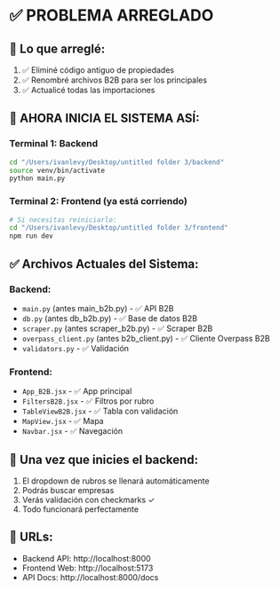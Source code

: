 # ✅ PROBLEMA ARREGLADO

## 🔧 Lo que arreglé:

1. ✅ Eliminé código antiguo de propiedades
2. ✅ Renombré archivos B2B para ser los principales
3. ✅ Actualicé todas las importaciones

## 🚀 AHORA INICIA EL SISTEMA ASÍ:

### Terminal 1: Backend
```bash
cd "/Users/ivanlevy/Desktop/untitled folder 3/backend"
source venv/bin/activate
python main.py
```

### Terminal 2: Frontend (ya está corriendo)
```bash
# Si necesitas reiniciarlo:
cd "/Users/ivanlevy/Desktop/untitled folder 3/frontend"
npm run dev
```

## ✅ Archivos Actuales del Sistema:

### Backend:
- `main.py` (antes main_b2b.py) - ✅ API B2B
- `db.py` (antes db_b2b.py) - ✅ Base de datos B2B
- `scraper.py` (antes scraper_b2b.py) - ✅ Scraper B2B
- `overpass_client.py` (antes b2b_client.py) - ✅ Cliente Overpass B2B
- `validators.py` - ✅ Validación

### Frontend:
- `App_B2B.jsx` - ✅ App principal
- `FiltersB2B.jsx` - ✅ Filtros por rubro
- `TableViewB2B.jsx` - ✅ Tabla con validación
- `MapView.jsx` - ✅ Mapa
- `Navbar.jsx` - ✅ Navegación

## 🎯 Una vez que inicies el backend:

1. El dropdown de rubros se llenará automáticamente
2. Podrás buscar empresas
3. Verás validación con checkmarks ✓
4. Todo funcionará perfectamente

## 📍 URLs:
- Backend API: http://localhost:8000
- Frontend Web: http://localhost:5173
- API Docs: http://localhost:8000/docs

